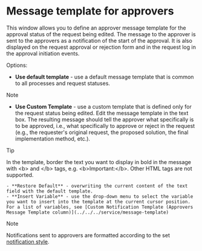 # Message template for approvers
 
This window allows you to define an approver message template for the approval status of the request being edited. The message to the approver is sent to the approvers as a notification of the start of the approval. It is also displayed on the request approval or rejection form and in the request log in the approval initiation events.
 
Options:

- **Use default template** - use a default message template that is common to all processes and request statuses.

> [!NOTE]
> - **Use Custom Template** - use a custom template that is defined only for the request status being edited. Edit the message template in the text box. The resulting message should tell the approver what specifically is to be approved, i.e., what specifically to approve or reject in the request (e.g., the requester's original request, the proposed solution, the final implementation method, etc.).

> [!TIP]
> In the template, border the text you want to display in bold in the message with &lt;b&gt; and &lt;/b&gt; tags, e.g. &lt;b&gt;Important:&lt;/b&gt;. Other HTML tags are not supported.

    - **Restore Default** - overwriting the current content of the text field with the default template.
    - **Insert Variable** - use the drop-down menu to select the variable you want to insert into the template at the current cursor position. For a list of variables, see [Custom Notification Template (Approvers Message Template column)](../../../service/message-template)

> [!NOTE]
> Notifications sent to approvers are formatted according to the set [notification style](../../../settings/notification-style).
